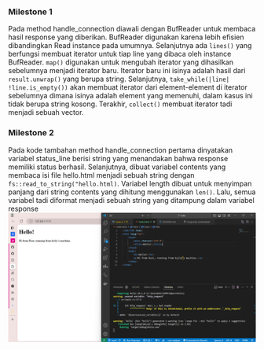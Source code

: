 ### Milestone 1
Pada method handle_connection diawali dengan BufReader untuk membaca hasil response yang diberikan. BufReader digunakan karena lebih efisien dibandingkan Read instance pada umumnya. Selanjutnya ada ```lines()``` yang berfungsi membuat iterator untuk tiap line yang dibaca oleh instance BufReader. ```map()``` digunakan untuk mengubah iterator yang dihasilkan sebelumnya menjadi iterator baru. Iterator baru ini isinya adalah hasil dari ```result.unwrap()``` yang berupa string. Selanjutnya, ```take_while(|line| !line.is_empty())``` akan membuat iterator dari element-element di iterator sebelumnya dimana isinya adalah element yang memenuhi, dalam kasus ini tidak berupa string kosong. Terakhir, ```collect()``` membuat iterator tadi menjadi sebuah vector.

### Milestone 2
Pada kode tambahan method handle_connection pertama dinyatakan variabel status_line berisi string yang menandakan bahwa response memiliki status berhasil. Selanjutnya, dibuat variabel contents yang membaca isi file hello.html menjadi sebuah string dengan ```fs::read_to_string("hello.html)```. Variabel length dibuat untuk menyimpan panjang dari string contents yang dihitung menggunakan ```len()```. Lalu, semua variabel tadi diformat menjadi sebuah string yang ditampung dalam variabel response
![Commit 2 screen capture](images/commit2.png)